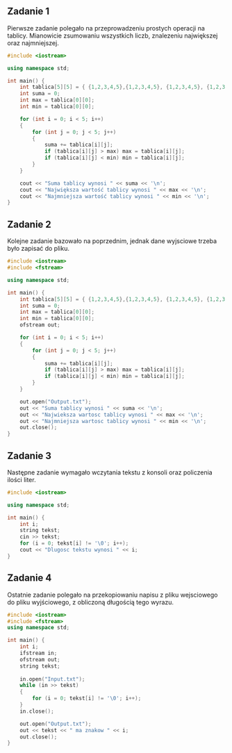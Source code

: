 ## Zadanie 1
Pierwsze zadanie polegało na przeprowadzeniu prostych operacji na tablicy. Mianowicie zsumowaniu wszystkich liczb, znalezeniu największej oraz najmniejszej.
```C++
#include <iostream>

using namespace std;

int main() {
	int tablica[5][5] = { {1,2,3,4,5},{1,2,3,4,5}, {1,2,3,4,5}, {1,2,3,4,5}, {1,2,3,4,5} };
	int suma = 0;
	int max = tablica[0][0];
	int min = tablica[0][0];

	for (int i = 0; i < 5; i++)
	{
		for (int j = 0; j < 5; j++)
		{
			suma += tablica[i][j];
			if (tablica[i][j] > max) max = tablica[i][j];
			if (tablica[i][j] < min) min = tablica[i][j];
		}
	}

	cout << "Suma tablicy wynosi " << suma << '\n';
	cout << "Największa wartość tablicy wynosi " << max << '\n';
	cout << "Najmniejsza wartość tablicy wynosi " << min << '\n';
}
```
## Zadanie 2
Kolejne zadanie bazowało na poprzednim, jednak dane wyjsciowe trzeba było zapisać do pliku. 
```C++
#include <iostream>
#include <fstream>

using namespace std;

int main() {
	int tablica[5][5] = { {1,2,3,4,5},{1,2,3,4,5}, {1,2,3,4,5}, {1,2,3,4,5}, {1,2,3,4,5} };
	int suma = 0;
	int max = tablica[0][0];
	int min = tablica[0][0];
	ofstream out;

	for (int i = 0; i < 5; i++)
	{
		for (int j = 0; j < 5; j++)
		{
			suma += tablica[i][j];
			if (tablica[i][j] > max) max = tablica[i][j];
			if (tablica[i][j] < min) min = tablica[i][j];
		}
	}

	out.open("Output.txt");
	out << "Suma tablicy wynosi " << suma << '\n';
	out << "Najwieksza wartosc tablicy wynosi " << max << '\n';
	out << "Najmniejsza wartosc tablicy wynosi " << min << '\n';
	out.close();
}
```
## Zadanie 3
Następne zadanie wymagało wczytania tekstu z konsoli oraz policzenia ilości liter. 
```C++
#include <iostream>

using namespace std;

int main() {
	int i;
	string tekst;
	cin >> tekst;
	for (i = 0; tekst[i] != '\0'; i++);
	cout << "Dlugosc tekstu wynosi " << i;
}
```
## Zadanie 4
Ostatnie zadanie polegało na przekopiowaniu napisu z pliku wejsciowego do pliku wyjściowego, z obliczoną długością tego wyrazu.
```C++
#include <iostream>
#include <fstream>
using namespace std;

int main() {
	int i;
	ifstream in;
	ofstream out;
	string tekst;
	
	in.open("Input.txt");
	while (in >> tekst)
	{
		for (i = 0; tekst[i] != '\0'; i++);
	}
	in.close();

	out.open("Output.txt");
	out << tekst << " ma znakow " << i;
	out.close();
}
```